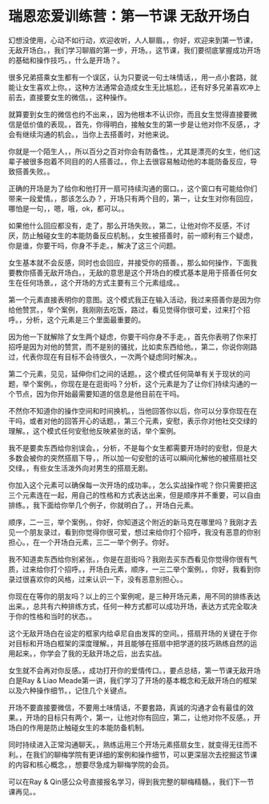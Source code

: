 # 瑞恩恋爱训练营：第一节课 无敌开场白

幻想没使用，心动不如行动，欢迎收听，人人聊眉。，你好，欢迎来到第一节课，无敌开场白。，我们学习聊眉的第一步，开场。，这节课，我们要彻底掌握成功开场的基础和操作技巧。，什么是开场？。

很多兄弟搭乘女生都有一个误区，认为只要说一句土味情话，，用一点小套路，就能让女生喜欢上你。，这种方法通常会造成女生无比尴尬。，还有好多兄弟喜欢冲上前去，直接要女生的微信。，这种操作。

就算要到女生的微信也约不出来，，因为他根本不认识你，而且女生觉得直接要微信是低价值的表现。，首先，你得明白，接触女生的第一步是让他对你不反感，，才会有继续沟通的机会。，当你上去搭善时，对他来说。

你就是一个陌生人，，所以百分之百对你会有防备性。，尤其是漂亮的女生，他们这辈子被很多抱着不同目的的人搭善过。，你上去很容易触动他的本能防备反应，导致搭善失败。。

正确的开场是为了给你和他打开一扇可持续沟通的窗口。，这个窗口有可能给你们带来一段爱情。，那该怎么办？，开场只有两个目的，第一，让女生对你有回应，哪怕是一句，，嗯，哦，ok，都可以。。

如果他什么回应都没有，走了，那么开场失败。，第二，让他对你不反感，不讨厌，防止触碰女生的本能防备反应机制。，女生被搭善时，前一顺利有三个疑虑，你是谁，你要干吗，你身不手走。，解决了这三个问题。

女生基本就不会反感，同时也会回应，并接受你的搭善。，那么如何操作，下面我要教你搭善无敌开场白。，无敌的意思是这个开场白的模式基本是用于搭善任何女生在任何场景。，这个开场的方式主要有三个元素组成。。

第一个元素直接表明你的意图。这个模式我正在输入活动，我过来搭善你是因为你给他赞赏。，举个案例，我刚刚去吃饭，路过，看见觉得你很可爱，过来打个招呼。，分析，这个元素是三个里面最重要的。

因为他一下就解除了女生两个疑虑，你要干吗你身不手走。，首先你表明了你来打招呼是因为对他的赞赏，而不是别的骚扰，比如卖东西给他。，第二，你说你刚路过，代表你现在有目标不会待很久，一次两个疑虑同时解决。。

第二个元素，见见，延伸你们之间的话题。，这个模式任何简单有关于现状的问题，举个案例。，你现在是在逛街吗？分析，这个元素是为了让你们持续沟通的一个节点，因为你开始最需要知道的信息是他目前在干吗。

不然你不知道你的操作空间和时间换机。，当他回答你以后，你可以分享你现在在干吗，或者对他的回答开心的话题。，第三个元素，安慰，表示你对他社交交绿的理解。，这个模式任何安慰他反映紧张的话，举个案例。

我不是要卖东西给你别误会。，分析，不是每个女生都需要开场时的安慰，但是大多数会被你的突然搭扇下导，，所以加一句安慰的话可以瞬间化解他的被搭扇社交交绿。，有些女生活泼外向对男生的搭扇无剧。

你加入这个元素可以确保每一次开场的成功率。，怎么实战操作呢？你只需要把这三个元素连在一起，用自己的性格和方式表达出来，但是顺序并不重要，可以自由排练。，我下面给你举几个例子，你就明白了。，开场白元素。

顺序，二一三，举个案例。，你好，你知道这个附近的新马克在哪里吗？我刚才去见一个朋友录过，看到你觉得你很可爱，想过来给你打个招呼，我没有恶意的你别担心。，在一个开场白元素，三二一举个例子。你好。

我不知道卖东西给你别紧张。，你是在逛街吗？我刚去买东西看见你觉得你很有气质，过来给你打个招呼。，开场白元素，顺序，一三二举个案例。，你好，我看到你录过很喜欢你的风格，过来认识一下，没有恶意别担心。。

你现在在等你的朋友吗？以上的三个案例呢，是三种开场元素，用不同的排练表达出来。，总共有六种排练方式，任何一种方式都可以成功开场，表达方式完全取决于你的性格和当时的状态。。

这个无敌开场白在设定的框家内给卓尼自由发挥的空间。，搭扇开场的关键在于你对目标和开场白框架的深度理解。，并且能够在搭扇中把学道的技巧熟练自然的运用起来。，你学会了我的无敌开场之后，出去实战。

女生就不会再对你反感。，成功打开你的爱情传口。，要点总结，第一节课无敌开场白是Ray & Liao Meade第一讲，我们学习了开场的基本概念和无敌开场白的框架以及六种操作细节。，记住几个关键点。

开场不要直接要微信，不要用土味情话，不要套路，真诚的沟通才会有最佳的效果。，开场的目标只有两个，第一，让他对你有回应，第二，让他对你不反感。，开场白的作用是防止触碰女生的本能防备机制。

同时持续进入正常沟通聊天。，熟练运用三个开场元素搭扇女生，就变得无往而不利。，在我们的聊梅学院有更详细的案例和操作细节，可以更深层次去挖掘这节课的内容和核心概念。，想要尽急成为聊梅学院的会员。

可以在Ray & Qin感公众号直接报名学习，得到我完整的聊梅精髓。，我们下一节课再见。。